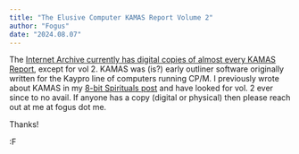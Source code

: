 ```yaml
---
title: "The Elusive Computer KAMAS Report Volume 2"
author: "Fogus"
date: "2024.08.07"
---
```


The [Internet Archive currently has digital copies of almost every KAMAS Report](https://archive.org/search?query=subject%3A%22kamas%22&and%5B%5D=mediatype%3A%22texts%22), except for vol 2. KAMAS was (is?) early outliner software originally written for the Kaypro line of computers running CP/M. I previously wrote about KAMAS in my [8-bit Spirituals post](https://blog.fogus.me/2020/05/20/8-bit-spirituals/) and have looked for vol. 2 ever since to no avail. If anyone has a copy (digital or physical) then please reach out at me at fogus dot me.

Thanks!

:F
